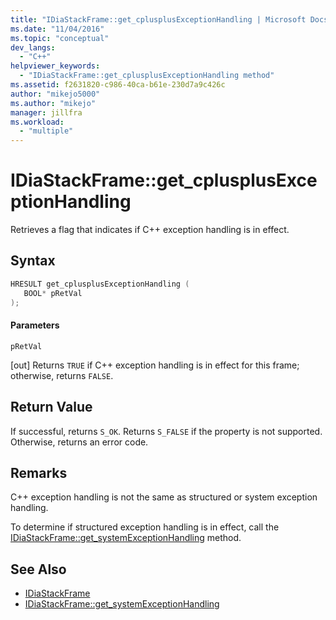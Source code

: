 ```yaml
---
title: "IDiaStackFrame::get_cplusplusExceptionHandling | Microsoft Docs"
ms.date: "11/04/2016"
ms.topic: "conceptual"
dev_langs:
  - "C++"
helpviewer_keywords:
  - "IDiaStackFrame::get_cplusplusExceptionHandling method"
ms.assetid: f2631820-c986-40ca-b61e-230d7a9c426c
author: "mikejo5000"
ms.author: "mikejo"
manager: jillfra
ms.workload:
  - "multiple"
---
```

# IDiaStackFrame::get_cplusplusExceptionHandling
Retrieves a flag that indicates if C++ exception handling is in effect.

## Syntax

```C++
HRESULT get_cplusplusExceptionHandling ( 
   BOOL* pRetVal
);
```

#### Parameters
 `pRetVal`

[out] Returns `TRUE` if C++ exception handling is in effect for this frame; otherwise, returns `FALSE`.

## Return Value
 If successful, returns `S_OK`. Returns `S_FALSE` if the property is not supported. Otherwise, returns an error code.

## Remarks
 C++ exception handling is not the same as structured or system exception handling.

 To determine if structured exception handling is in effect, call the [IDiaStackFrame::get_systemExceptionHandling](../../debugger/debug-interface-access/idiastackframe-get-systemexceptionhandling.md) method.

## See Also
- [IDiaStackFrame](../../debugger/debug-interface-access/idiastackframe.md)
- [IDiaStackFrame::get_systemExceptionHandling](../../debugger/debug-interface-access/idiastackframe-get-systemexceptionhandling.md)
